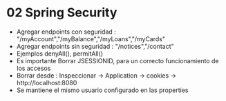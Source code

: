 # 02 Spring Security

- Agregar endpoints con seguridad : "/myAccount","/myBalance","/myLoans","/myCards"
- Agregar endpoints sin seguridad : "/notices","/contact"
- Ejemplos denyAll(), permitAll()
- Es importante Borrar JSESSIONID,  para un correcto funcionamiento de los accesos
- Borrar desde : Inspeccionar -> Application -> cookies -> http://localhost:8080 
- Se mantiene el mismo usuario configurado en las properties